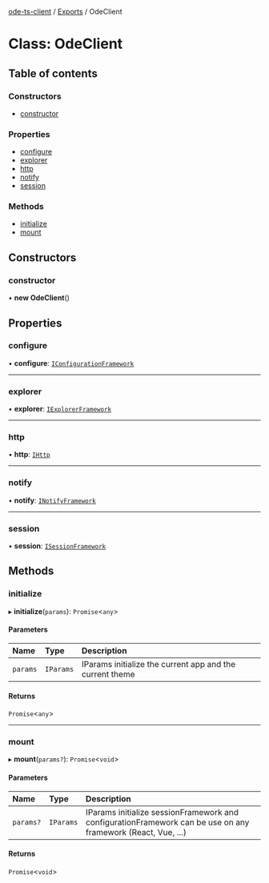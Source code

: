 [ode-ts-client](../README.md) / [Exports](../modules.md) / OdeClient

# Class: OdeClient

## Table of contents

### Constructors

- [constructor](OdeClient.md#constructor)

### Properties

- [configure](OdeClient.md#configure)
- [explorer](OdeClient.md#explorer)
- [http](OdeClient.md#http)
- [notify](OdeClient.md#notify)
- [session](OdeClient.md#session)

### Methods

- [initialize](OdeClient.md#initialize)
- [mount](OdeClient.md#mount)

## Constructors

### constructor

• **new OdeClient**()

## Properties

### configure

• **configure**: [`IConfigurationFramework`](../interfaces/IConfigurationFramework.md)

___

### explorer

• **explorer**: [`IExplorerFramework`](../interfaces/IExplorerFramework.md)

___

### http

• **http**: [`IHttp`](../interfaces/IHttp.md)

___

### notify

• **notify**: [`INotifyFramework`](../interfaces/INotifyFramework.md)

___

### session

• **session**: [`ISessionFramework`](../interfaces/ISessionFramework.md)

## Methods

### initialize

▸ **initialize**(`params`): `Promise`<`any`\>

#### Parameters

| Name | Type | Description |
| :------ | :------ | :------ |
| `params` | `IParams` | IParams initialize the current app and the current theme |

#### Returns

`Promise`<`any`\>

___

### mount

▸ **mount**(`params?`): `Promise`<`void`\>

#### Parameters

| Name | Type | Description |
| :------ | :------ | :------ |
| `params?` | `IParams` | IParams initialize sessionFramework and configurationFramework can be use on any framework (React, Vue, ...) |

#### Returns

`Promise`<`void`\>
